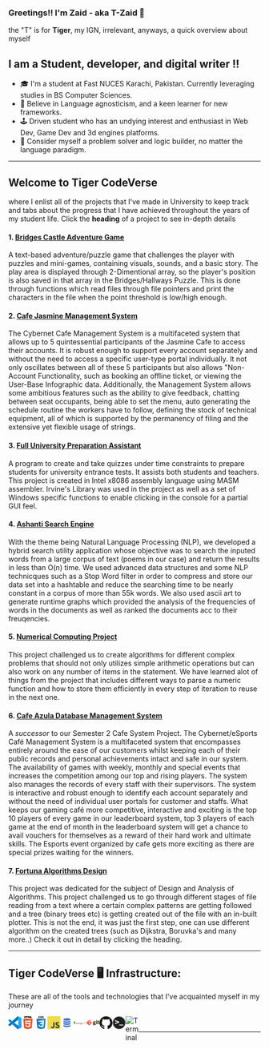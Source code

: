 ### Greetings!! I'm Zaid - aka **T-Zaid** 👋

the "T" is for **Tiger**, my IGN, irrelevant, anyways, a quick overview about myself

## I am a Student, developer, and digital writer !!

- 🎓 I'm a student at Fast NUCES Karachi, Pakistan. Currently leveraging studies in BS Computer Sciences.
- 🌟 Believe in Language agnosticism, and a keen learner for new frameworks.
- 🕹️ Driven student who has an undying interest and enthusiast in Web Dev, Game Dev and 3d engines platforms.
- 🚩 Consider myself a problem solver and logic builder, no matter the language paradigm.

---

## Welcome to Tiger CodeVerse
where I enlist all of the projects that I've made in University to keep track and tabs about the progress that I have achieved throughout the years of my student life. Click the **heading** of a project to see in-depth details

#### 1. [Bridges Castle Adventure Game](https://github.com/deijiokzen/Semester-1-Game-with-Arrays)
A text-based adventure/puzzle game that challenges the player with puzzles and mini-games, containing visuals, sounds, and a basic story. The play area is displayed through 2-Dimentional array, so the player's position is also saved in that array in the Bridges/Hallways Puzzle. This is done through functions which read files through file pointers and print the characters in the file when the point threshold is low/high enough.

#### 2. [Cafe Jasmine Management System](https://github.com/T-Zaid/Cafe-Jasmine-Management-System)
The Cybernet Cafe Management System is a multifaceted system that allows up to 5 quintessential participants of the Jasmine Cafe to access their accounts. It is robust enough to support every account separately and without the need to access a specific user-type portal individually. It not only oscillates between all of these 5 participants but also allows "Non-Account Functionality, such as booking an offline ticket, or viewing the User-Base Infographic data. Additionally, the Management System allows some ambitious features such as the ability to give feedback, chatting between seat occupants, being able to set the menu, auto generating the schedule routine the workers have to follow, defining the stock of technical equipment, all of which is supported by the permanency of filing and the extensive yet flexible usage of strings.

#### 3. [Full University Preparation Assistant](https://github.com/M-AliTanveer/FUPA)
A program to create and take quizzes under time constraints to prepare students for university entrance tests. It assists both students and teachers. This project is created in Intel x8086 assembly language using MASM assembler. Irvine's Library was used in the project as well as a set of Windows specific functions to enable clicking in the console for a partial GUI feel.

#### 4. [Ashanti Search Engine](https://github.com/Fawad-Javed-Fateh/Ashanti)
With the theme being Natural Language Processing (NLP), we developed a hybrid search utility application whose objective was to search the inputed words from a large corpus of text (poems in our case) and return the results in less than O(n) time. We used advanced data structures and some NLP technicques such as a Stop Word filter in order to compress and store our data set into a hashtable and reduce the searching time to be nearly constant in a corpus of more than 55k words. We also used ascii art to generate runtime graphs which provided the analysis of the frequencies of words in the documents as well as ranked the documents acc to their freuqencies.

#### 5. [Numerical Computing Project](https://github.com/deijiokzen/Semester-4-Numerical-Computing-Project)
This project challenged us to create algorithms for different complex problems that should not only utilizes simple arithmetic operations but can also work on any number of items in the statement. We have learned alot of things from the project that includes different ways to parse a numeric function and how to store them efficiently in every step of iteration to reuse in the next one.

#### 6. [Cafe Azula Database Management System](https://github.com/T-Zaid/Cafe-Azula-Database-Management-System)
A *successor* to our Semester 2 Cafe System Project. The Cybernet/eSports Café Management System is a multifaceted system that encompasses entirely around the ease of our customers whilst keeping each of their public records and personal achievements intact and safe in our system. The availability of games with weekly, monthly and special events that increases the competition among our top and rising players. The system also manages the records of every staff with their supervisors. The system is interactive and robust enough to identify each account separately and without the need of individual user portals for customer and staffs. What keeps our gaming café more competitive, interactive and exciting is the top 10 players of every game in our leaderboard system, top 3 players of each game at the end of month in the leaderboard system will get a chance to avail vouchers for themselves as a reward of their hard work and ultimate skills. The Esports event organized by cafe gets more exciting as there are special prizes waiting for the winners.

#### 7. [Fortuna Algorithms Design](https://github.com/T-Zaid/Algorithms-Design)
This project was dedicated for the subject of Design and Analysis of Algorithms. This project challenged us to go through different stages of file reading from a text where a certain complex patterns are getting followed and a tree (binary trees etc) is getting created out of the file with an in-built plotter. This is not the end, it was just the first step, one can use different algorithm on the created trees (such as Dijkstra, Boruvka's and many more..) Check it out in detail by clicking the heading.

---

## Tiger CodeVerse 🖥️ Infrastructure:
These are all of the tools and technologies that I've acquainted myself in my journey

<img align="left" alt="Visual Studio Code" width="26px" src="https://raw.githubusercontent.com/github/explore/80688e429a7d4ef2fca1e82350fe8e3517d3494d/topics/visual-studio-code/visual-studio-code.png" />
<img align="left" alt="HTML5" width="26px" src="https://raw.githubusercontent.com/github/explore/80688e429a7d4ef2fca1e82350fe8e3517d3494d/topics/html/html.png" />
<img align="left" alt="CSS3" width="26px" src="https://raw.githubusercontent.com/github/explore/80688e429a7d4ef2fca1e82350fe8e3517d3494d/topics/css/css.png" />
<img align="left" alt="JavaScript" width="26px" src="https://raw.githubusercontent.com/github/explore/80688e429a7d4ef2fca1e82350fe8e3517d3494d/topics/javascript/javascript.png" />
<img align="left" alt="SQL" width="26px" src="https://raw.githubusercontent.com/github/explore/80688e429a7d4ef2fca1e82350fe8e3517d3494d/topics/sql/sql.png" />
<img align="left" alt="MongoDB" width="26px" src="https://raw.githubusercontent.com/github/explore/80688e429a7d4ef2fca1e82350fe8e3517d3494d/topics/mongodb/mongodb.png" />
<img align="left" alt="Git" width="26px" src="https://raw.githubusercontent.com/github/explore/80688e429a7d4ef2fca1e82350fe8e3517d3494d/topics/git/git.png" />
<img align="left" alt="GitHub" width="26px" src="https://raw.githubusercontent.com/github/explore/78df643247d429f6cc873026c0622819ad797942/topics/github/github.png" />
<img align="left" alt="Terminal" width="26px" src="https://raw.githubusercontent.com/github/explore/80688e429a7d4ef2fca1e82350fe8e3517d3494d/topics/terminal/terminal.png" />
<img align="left" alt="Terminal" width="26px" src="https://i.pinimg.com/originals/8c/b1/8c/8cb18c72082d13eb581cf6d452e8e266.png" />

<br />

---

<br />
